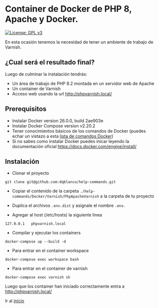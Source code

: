 # Container de Docker de PHP 8, Apache y Docker.
[![License: GPL v3](https://img.shields.io/badge/License-GPLv3-blue.svg)](https://www.gnu.org/licenses/gpl-3.0)

En esta ocasión tenemos la necesidad de tener un ambiente de trabajo de Varnish. 


## ¿Cual será el resultado final?
Luego de culminar la instalación tendrás:
* Un área de trabajo de PHP 8.2 montada en un servidor web de Apache
* Un container de Varnish
* Acceso web usando la url http://phpvarnish.local/

## Prerequisitos

* Instalar Docker version 26.0.0, build 2ae903e
* Instalar Docker Compose version v2.20.2
* Tener conocimientos básicos de los comandos de Docker (puedes echar un vistazo a esta [lista de comandos Docker](comandos_docker.md))
* Si no sabes como instalar Docker puedes inicar leyendo la documentación oficial https://docs.docker.com/engine/install/

## Instalación

- Clonar el proyecto
```
git clone git@github.com:dqblanco/help-commands.git
```
- Copiar el contenido de la carpeta `./help-commands/Docker/Varnish/PhpApacheVarnish` a la carpeta de tu proyecto

- Duplica el archivos `.env.dist` y asignale el nombre `.env`.

- Agregar al host (/etc/hosts) la siguiente linea 
```
127.0.0.1   phpvarnish.local
```

- Compilar y ejecutar los containers
```
docker-compose up --build -d
```

- Para entrar en el container workspace
```
docker-compose exec workspace bash
```

- Para entrar en el container de varnish
```
docker-compose exec varnish sh
```

Luego que los container han iniciado correctamente entra a http://phpvarnish.local/

Ir al [inicio](../README.md)
